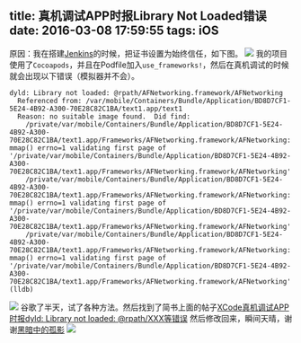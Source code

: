 title: 真机调试APP时报Library Not Loaded错误
date: 2016-03-08 17:59:55
tags: iOS 
---
原因：我在搭建[Jenkins](http://robinchan.cn/2016/02/29/JenkinsCI/)的时候，把证书设置为始终信任，如下图。
![](http://7sbydq.com1.z0.glb.clouddn.com/static/images/KeychainSetting1.png)
我的项目使用了`Cocoapods`，并且在Podfile加入`use_frameworks!`，然后在真机调试的时候就会出现以下错误（模拟器并不会）。
```
dyld: Library not loaded: @rpath/AFNetworking.framework/AFNetworking
  Referenced from: /var/mobile/Containers/Bundle/Application/BD8D7CF1-5E24-4B92-A300-70E28C82C1BA/text1.app/text1
  Reason: no suitable image found.  Did find:
	/private/var/mobile/Containers/Bundle/Application/BD8D7CF1-5E24-4B92-A300-70E28C82C1BA/text1.app/Frameworks/AFNetworking.framework/AFNetworking: mmap() errno=1 validating first page of '/private/var/mobile/Containers/Bundle/Application/BD8D7CF1-5E24-4B92-A300-70E28C82C1BA/text1.app/Frameworks/AFNetworking.framework/AFNetworking'
	/private/var/mobile/Containers/Bundle/Application/BD8D7CF1-5E24-4B92-A300-70E28C82C1BA/text1.app/Frameworks/AFNetworking.framework/AFNetworking: mmap() errno=1 validating first page of '/private/var/mobile/Containers/Bundle/Application/BD8D7CF1-5E24-4B92-A300-70E28C82C1BA/text1.app/Frameworks/AFNetworking.framework/AFNetworking'
	/private/var/mobile/Containers/Bundle/Application/BD8D7CF1-5E24-4B92-A300-70E28C82C1BA/text1.app/Frameworks/AFNetworking.framework/AFNetworking: mmap() errno=1 validating first page of '/private/var/mobile/Containers/Bundle/Application/BD8D7CF1-5E24-4B92-A300-70E28C82C1BA/text1.app/Frameworks/AFNetworking.framework/AFNetworking'
(lldb) 
```
![](http://7sbydq.com1.z0.glb.clouddn.com/static/images/XcodeError.png)
谷歌了半天，试了各种方法。然后找到了简书上面的帖子[XCode真机调试APP时报dyld: Library not loaded: @rpath/XXX等错误](http://www.jianshu.com/p/b6b2fc31eb2a)
然后修改回来，瞬间天晴，谢谢[黑暗中的孤影](http://www.jianshu.com/users/ba6dc2f48796/latest_articles)
![](http://7sbydq.com1.z0.glb.clouddn.com/static/images/KeychainSetting2.png)